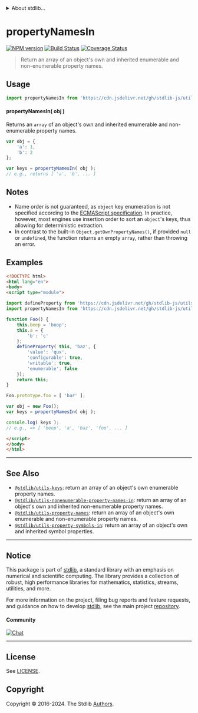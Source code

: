 <!--

@license Apache-2.0

Copyright (c) 2018 The Stdlib Authors.

Licensed under the Apache License, Version 2.0 (the "License");
you may not use this file except in compliance with the License.
You may obtain a copy of the License at

   http://www.apache.org/licenses/LICENSE-2.0

Unless required by applicable law or agreed to in writing, software
distributed under the License is distributed on an "AS IS" BASIS,
WITHOUT WARRANTIES OR CONDITIONS OF ANY KIND, either express or implied.
See the License for the specific language governing permissions and
limitations under the License.

-->


<details>
  <summary>
    About stdlib...
  </summary>
  <p>We believe in a future in which the web is a preferred environment for numerical computation. To help realize this future, we've built stdlib. stdlib is a standard library, with an emphasis on numerical and scientific computation, written in JavaScript (and C) for execution in browsers and in Node.js.</p>
  <p>The library is fully decomposable, being architected in such a way that you can swap out and mix and match APIs and functionality to cater to your exact preferences and use cases.</p>
  <p>When you use stdlib, you can be absolutely certain that you are using the most thorough, rigorous, well-written, studied, documented, tested, measured, and high-quality code out there.</p>
  <p>To join us in bringing numerical computing to the web, get started by checking us out on <a href="https://github.com/stdlib-js/stdlib">GitHub</a>, and please consider <a href="https://opencollective.com/stdlib">financially supporting stdlib</a>. We greatly appreciate your continued support!</p>
</details>

# propertyNamesIn

[![NPM version][npm-image]][npm-url] [![Build Status][test-image]][test-url] [![Coverage Status][coverage-image]][coverage-url] <!-- [![dependencies][dependencies-image]][dependencies-url] -->

> Return an array of an object's own and inherited enumerable and non-enumerable property names.



<section class="usage">

## Usage

```javascript
import propertyNamesIn from 'https://cdn.jsdelivr.net/gh/stdlib-js/utils-property-names-in@esm/index.mjs';
```

#### propertyNamesIn( obj )

Returns an `array` of an object's own and inherited enumerable and non-enumerable property names.

```javascript
var obj = {
    'a': 1,
    'b': 2
};

var keys = propertyNamesIn( obj );
// e.g., returns [ 'a', 'b', ... ]
```

</section>

<!-- /.usage -->

<section class="notes">

## Notes

-   Name order is not guaranteed, as `object` key enumeration is not specified according to the [ECMAScript specification][ecma-262-for-in]. In practice, however, most engines use insertion order to sort an `object`'s keys, thus allowing for deterministic extraction.
-   In contrast to the built-in `Object.getOwnPropertyNames()`, if provided `null` or `undefined`, the function returns an empty `array`, rather than throwing an error.

</section>

<!-- /.notes -->

<section class="examples">

## Examples

<!-- eslint no-undef: "error" -->

```html
<!DOCTYPE html>
<html lang="en">
<body>
<script type="module">

import defineProperty from 'https://cdn.jsdelivr.net/gh/stdlib-js/utils-define-property@esm/index.mjs';
import propertyNamesIn from 'https://cdn.jsdelivr.net/gh/stdlib-js/utils-property-names-in@esm/index.mjs';

function Foo() {
    this.beep = 'boop';
    this.a = {
        'b': 'c'
    };
    defineProperty( this, 'baz', {
        'value': 'qux',
        'configurable': true,
        'writable': true,
        'enumerable': false
    });
    return this;
}

Foo.prototype.foo = [ 'bar' ];

var obj = new Foo();
var keys = propertyNamesIn( obj );

console.log( keys );
// e.g., => [ 'beep', 'a', 'baz', 'foo', ... ]

</script>
</body>
</html>
```

</section>

<!-- /.examples -->

<!-- Section for related `stdlib` packages. Do not manually edit this section, as it is automatically populated. -->

<section class="related">

* * *

## See Also

-   <span class="package-name">[`@stdlib/utils-keys`][@stdlib/utils/keys]</span><span class="delimiter">: </span><span class="description">return an array of an object's own enumerable property names.</span>
-   <span class="package-name">[`@stdlib/utils-nonenumerable-property-names-in`][@stdlib/utils/nonenumerable-property-names-in]</span><span class="delimiter">: </span><span class="description">return an array of an object's own and inherited non-enumerable property names.</span>
-   <span class="package-name">[`@stdlib/utils-property-names`][@stdlib/utils/property-names]</span><span class="delimiter">: </span><span class="description">return an array of an object's own enumerable and non-enumerable property names.</span>
-   <span class="package-name">[`@stdlib/utils-property-symbols-in`][@stdlib/utils/property-symbols-in]</span><span class="delimiter">: </span><span class="description">return an array of an object's own and inherited symbol properties.</span>

</section>

<!-- /.related -->

<!-- Section for all links. Make sure to keep an empty line after the `section` element and another before the `/section` close. -->


<section class="main-repo" >

* * *

## Notice

This package is part of [stdlib][stdlib], a standard library with an emphasis on numerical and scientific computing. The library provides a collection of robust, high performance libraries for mathematics, statistics, streams, utilities, and more.

For more information on the project, filing bug reports and feature requests, and guidance on how to develop [stdlib][stdlib], see the main project [repository][stdlib].

#### Community

[![Chat][chat-image]][chat-url]

---

## License

See [LICENSE][stdlib-license].


## Copyright

Copyright &copy; 2016-2024. The Stdlib [Authors][stdlib-authors].

</section>

<!-- /.stdlib -->

<!-- Section for all links. Make sure to keep an empty line after the `section` element and another before the `/section` close. -->

<section class="links">

[npm-image]: http://img.shields.io/npm/v/@stdlib/utils-property-names-in.svg
[npm-url]: https://npmjs.org/package/@stdlib/utils-property-names-in

[test-image]: https://github.com/stdlib-js/utils-property-names-in/actions/workflows/test.yml/badge.svg?branch=v0.2.0
[test-url]: https://github.com/stdlib-js/utils-property-names-in/actions/workflows/test.yml?query=branch:v0.2.0

[coverage-image]: https://img.shields.io/codecov/c/github/stdlib-js/utils-property-names-in/main.svg
[coverage-url]: https://codecov.io/github/stdlib-js/utils-property-names-in?branch=main

<!--

[dependencies-image]: https://img.shields.io/david/stdlib-js/utils-property-names-in.svg
[dependencies-url]: https://david-dm.org/stdlib-js/utils-property-names-in/main

-->

[chat-image]: https://img.shields.io/gitter/room/stdlib-js/stdlib.svg
[chat-url]: https://app.gitter.im/#/room/#stdlib-js_stdlib:gitter.im

[stdlib]: https://github.com/stdlib-js/stdlib

[stdlib-authors]: https://github.com/stdlib-js/stdlib/graphs/contributors

[umd]: https://github.com/umdjs/umd
[es-module]: https://developer.mozilla.org/en-US/docs/Web/JavaScript/Guide/Modules

[deno-url]: https://github.com/stdlib-js/utils-property-names-in/tree/deno
[deno-readme]: https://github.com/stdlib-js/utils-property-names-in/blob/deno/README.md
[umd-url]: https://github.com/stdlib-js/utils-property-names-in/tree/umd
[umd-readme]: https://github.com/stdlib-js/utils-property-names-in/blob/umd/README.md
[esm-url]: https://github.com/stdlib-js/utils-property-names-in/tree/esm
[esm-readme]: https://github.com/stdlib-js/utils-property-names-in/blob/esm/README.md
[branches-url]: https://github.com/stdlib-js/utils-property-names-in/blob/main/branches.md

[stdlib-license]: https://raw.githubusercontent.com/stdlib-js/utils-property-names-in/main/LICENSE

[ecma-262-for-in]: https://262.ecma-international.org/5.1/#sec-12.6.4

<!-- <related-links> -->

[@stdlib/utils/keys]: https://github.com/stdlib-js/utils-keys/tree/esm

[@stdlib/utils/nonenumerable-property-names-in]: https://github.com/stdlib-js/utils-nonenumerable-property-names-in/tree/esm

[@stdlib/utils/property-names]: https://github.com/stdlib-js/utils-property-names/tree/esm

[@stdlib/utils/property-symbols-in]: https://github.com/stdlib-js/utils-property-symbols-in/tree/esm

<!-- </related-links> -->

</section>

<!-- /.links -->
